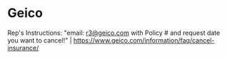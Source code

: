 # Geico
Rep's Instructions: "email: r3@geico.com with Policy # and request date you want to cancel!" | https://www.geico.com/information/faq/cancel-insurance/
